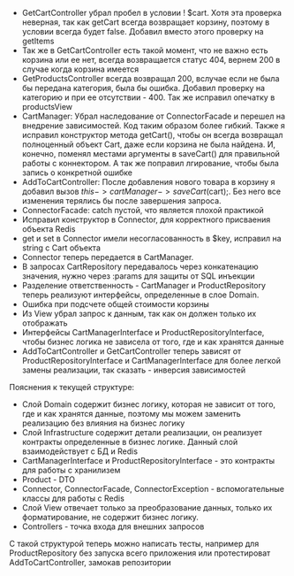 - GetCartController убрал пробел в условии ! $cart. Хотя эта проверка неверная, так как getCart всегда возвращает корзину, поэтому в условии всегда будет false. Добавил вместо этого проверку на getItems
- Так же в GetCartController есть такой момент, что не важно есть корзина или ее нет, всегда возвращается статус 404, вернем 200 в случае когда корзина имеется
- GetProductsController всегда возвращал 200, вслучае если не была бы передана категория, была бы ошибка. Добавил проверку на категорию и при ее отсутствии - 400. Так же исправил опечатку в productsView
- CartManager: Убрал наследование от ConnectorFacade и перешел на внедрение зависимостей. Код таким образом более гибкий. Также я исправил конструктор метода getCart(), чтобы он всегда возвращал полноценный объект Cart, даже если корзина не была найдена. И, конечно, поменял местами аргументы в saveCart() для правильной работы с коннектором. А так же поправил лгирование, чтобы была запись о конкретной ошибке
- AddToCartController: После добавления нового товара в корзину я добавил вызов $this->cartManager->saveCart($cart);. Без него все изменения терялись бы после завершения запроса.
- ConnectorFacade: catch пустой, что является плохой практикой
- Исправил конструктор в Connector, для корректного присваения объекта Redis
- get и set в Connector имели несогласованность в $key, исправил на string с Cart объекта
- Connector теперь передается в CartManager.
- В запросах CartRepository передавалось через конкатенацию значения, нужно через :params для защиты от SQL инъекции
- Разделение ответственность - CartManager и ProductRepository теперь реализуют интерфейсы, определенные в слое Domain.
- Ошибка при подсчете общей стоимости корзины
- Из View убрал запрос к данным, так как он должен только их отображать
- Интерфейсы CartManagerInterface и ProductRepositoryInterface, чтобы бизнес логика не зависела от того, где и как хранятся данные
- AddToCartController и GetCartController теперь зависят от ProductRepositoryInterface и CartManagerInterface для более легкой замены реализации, так сказать - инверсия зависимостей

Пояснения к текущей структуре:
- Слой Domain содержит бизнес логику, которая не зависит от того, где и как хранятся данные, поэтому мы можем заменить реализацию без влияния на бизнес логику
- Слой Infrastructure содержит детали реализации, он реализует контракты определенные в бизнес логике. Данный слой взаимодействует с БД и Redis
- CartManagerInterface и ProductRepositoryInterface - это контракты для работы с хранилизем
- Product - DTO
- Connector, ConnectorFacade, ConnectorException - вспомогательные классы для работы с Redis
- Слой View отвечает только за преобразование данных, только их форматирование, не содержит бизнес логику. 
- Controllers - точка входа для внешних запросов

С такой структурой теперь можно написать тесты, например для ProductRepository без запуска всего приложения или протестироват AddToCartController, замокав репозитории